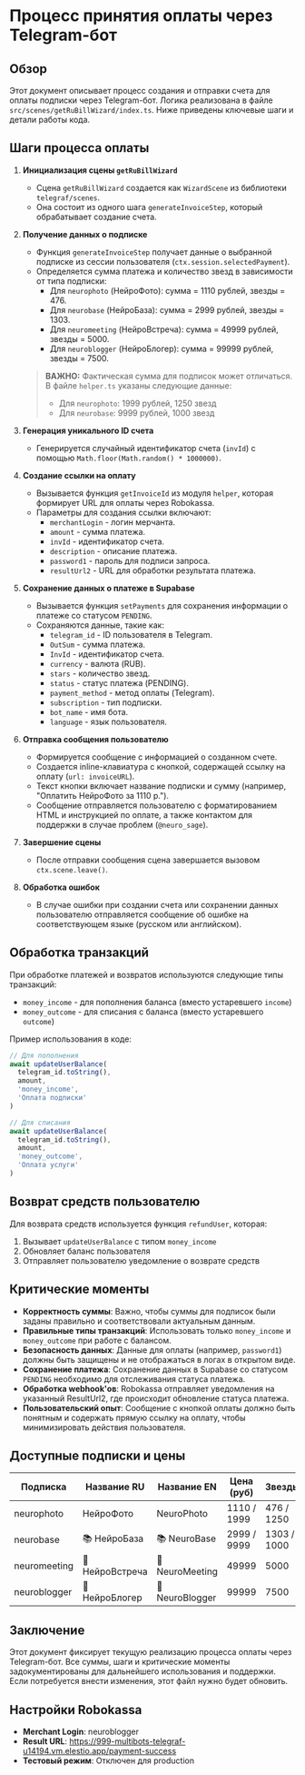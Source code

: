 # Процесс принятия оплаты через Telegram-бот

## Обзор

Этот документ описывает процесс создания и отправки счета для оплаты подписки через Telegram-бот. Логика реализована в файле `src/scenes/getRuBillWizard/index.ts`. Ниже приведены ключевые шаги и детали работы кода.

## Шаги процесса оплаты

1. **Инициализация сцены `getRuBillWizard`**

   - Сцена `getRuBillWizard` создается как `WizardScene` из библиотеки `telegraf/scenes`.
   - Она состоит из одного шага `generateInvoiceStep`, который обрабатывает создание счета.

2. **Получение данных о подписке**

   - Функция `generateInvoiceStep` получает данные о выбранной подписке из сессии пользователя (`ctx.session.selectedPayment`).
   - Определяется сумма платежа и количество звезд в зависимости от типа подписки:
     - Для `neurophoto` (НейроФото): сумма = 1110 рублей, звезды = 476.
     - Для `neurobase` (НейроБаза): сумма = 2999 рублей, звезды = 1303.
     - Для `neuromeeting` (НейроВстреча): сумма = 49999 рублей, звезды = 5000.
     - Для `neuroblogger` (НейроБлогер): сумма = 99999 рублей, звезды = 7500.

   > **ВАЖНО:** Фактическая сумма для подписок может отличаться. В файле `helper.ts` указаны следующие данные:
   >
   > - Для `neurophoto`: 1999 рублей, 1250 звезд
   > - Для `neurobase`: 9999 рублей, 1000 звезд

3. **Генерация уникального ID счета**

   - Генерируется случайный идентификатор счета (`invId`) с помощью `Math.floor(Math.random() * 1000000)`.

4. **Создание ссылки на оплату**

   - Вызывается функция `getInvoiceId` из модуля `helper`, которая формирует URL для оплаты через Robokassa.
   - Параметры для создания ссылки включают:
     - `merchantLogin` - логин мерчанта.
     - `amount` - сумма платежа.
     - `invId` - идентификатор счета.
     - `description` - описание платежа.
     - `password1` - пароль для подписи запроса.
     - `resultUrl2` - URL для обработки результата платежа.

5. **Сохранение данных о платеже в Supabase**

   - Вызывается функция `setPayments` для сохранения информации о платеже со статусом `PENDING`.
   - Сохраняются данные, такие как:
     - `telegram_id` - ID пользователя в Telegram.
     - `OutSum` - сумма платежа.
     - `InvId` - идентификатор счета.
     - `currency` - валюта (RUB).
     - `stars` - количество звезд.
     - `status` - статус платежа (PENDING).
     - `payment_method` - метод оплаты (Telegram).
     - `subscription` - тип подписки.
     - `bot_name` - имя бота.
     - `language` - язык пользователя.

6. **Отправка сообщения пользователю**

   - Формируется сообщение с информацией о созданном счете.
   - Создается inline-клавиатура с кнопкой, содержащей ссылку на оплату (`url: invoiceURL`).
   - Текст кнопки включает название подписки и сумму (например, "Оплатить НейроФото за 1110 р.").
   - Сообщение отправляется пользователю с форматированием HTML и инструкцией по оплате, а также контактом для поддержки в случае проблем (`@neuro_sage`).

7. **Завершение сцены**

   - После отправки сообщения сцена завершается вызовом `ctx.scene.leave()`.

8. **Обработка ошибок**
   - В случае ошибки при создании счета или сохранении данных пользователю отправляется сообщение об ошибке на соответствующем языке (русском или английском).

## Обработка транзакций

При обработке платежей и возвратов используются следующие типы транзакций:

- `money_income` - для пополнения баланса (вместо устаревшего `income`)
- `money_outcome` - для списания с баланса (вместо устаревшего `outcome`)

Пример использования в коде:

```typescript
// Для пополнения
await updateUserBalance(
  telegram_id.toString(),
  amount,
  'money_income',
  'Оплата подписки'
)

// Для списания
await updateUserBalance(
  telegram_id.toString(),
  amount,
  'money_outcome',
  'Оплата услуги'
)
```

## Возврат средств пользователю

Для возврата средств используется функция `refundUser`, которая:

1. Вызывает `updateUserBalance` с типом `money_income`
2. Обновляет баланс пользователя
3. Отправляет пользователю уведомление о возврате средств

## Критические моменты

- **Корректность суммы**: Важно, чтобы суммы для подписок были заданы правильно и соответствовали актуальным данным.
- **Правильные типы транзакций**: Использовать только `money_income` и `money_outcome` при работе с балансом.
- **Безопасность данных**: Данные для оплаты (например, `password1`) должны быть защищены и не отображаться в логах в открытом виде.
- **Сохранение платежа**: Сохранение данных в Supabase со статусом `PENDING` необходимо для отслеживания статуса платежа.
- **Обработка webhook'ов**: Robokassa отправляет уведомления на указанный ResultUrl2, где происходит обновление статуса платежа.
- **Пользовательский опыт**: Сообщение с кнопкой оплаты должно быть понятным и содержать прямую ссылку на оплату, чтобы минимизировать действия пользователя.

## Доступные подписки и цены

| Подписка     | Название RU     | Название EN     | Цена (руб)  | Звезды      |
| ------------ | --------------- | --------------- | ----------- | ----------- |
| neurophoto   | НейроФото       | NeuroPhoto      | 1110 / 1999 | 476 / 1250  |
| neurobase    | 📚 НейроБаза    | 📚 NeuroBase    | 2999 / 9999 | 1303 / 1000 |
| neuromeeting | 🧠 НейроВстреча | 🧠 NeuroMeeting | 49999       | 5000        |
| neuroblogger | 🤖 НейроБлогер  | 🤖 NeuroBlogger | 99999       | 7500        |

## Заключение

Этот документ фиксирует текущую реализацию процесса оплаты через Telegram-бот. Все суммы, шаги и критические моменты задокументированы для дальнейшего использования и поддержки. Если потребуется внести изменения, этот файл нужно будет обновить.

## Настройки Robokassa

- **Merchant Login**: neuroblogger
- **Result URL**: https://999-multibots-telegraf-u14194.vm.elestio.app/payment-success
- **Тестовый режим**: Отключен для production
